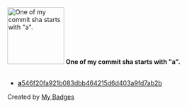 <img src="https://my-badges.github.io/my-badges/a-commit.png" alt="One of my commit sha starts with &quot;a&quot;." title="One of my commit sha starts with &quot;a&quot;." width="128">
<strong>One of my commit sha starts with &quot;a&quot;.</strong>
<br><br>

- <a href="https://github.com/wish13yt/wish13yt/commit/a546f20fa921b083dbb464215d6d403a9fd7ab2b"><strong>a</strong>546f20fa921b083dbb464215d6d403a9fd7ab2b</a>


Created by <a href="https://github.com/my-badges/my-badges">My Badges</a>